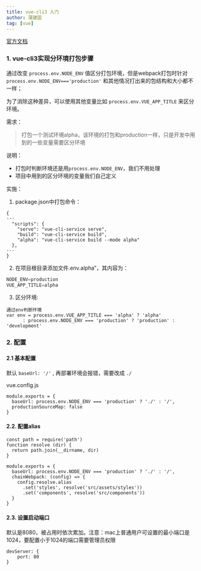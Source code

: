 ```yaml
---
title: vue-cli3 入门
author: 蒲建国
tag: [vue]
---
```


[官方文档](https://cli.vuejs.org/zh/guide/)

### 1. vue-cli3实现分环境打包步骤

通过改变 `process.env.NODE_ENV` 值区分打包环境，但是webpack打包时针对`process.env.NODE_ENV==='production'` 和其他情况打出来的包结构和大小都不一样；

为了消除这种差异，可以使用其他变量比如 `process.env.VUE_APP_TITLE` 来区分环境。


需求：
> 打包一个测试环境alpha，该环境的打包和production一样，只是开发中用到的一些变量需要区分环境

说明：
* 打包时判断环境还是用`process.env.NODE_ENV`，我们不用处理
* 项目中用到的区分环境的变量我们自己定义

实施：
1. package.json中打包命令：
```
{
···
  "scripts": {
    "serve": "vue-cli-service serve",
    "build": "vue-cli-service build",
    "alpha": "vue-cli-service build --mode alpha"
  },
···
}
```
2. 在项目根目录添加文件.env.alpha”，其内容为：
```js
NODE_ENV=production
VUE_APP_TITLE=alpha
```

3. 区分环境:
```
通过env判断环境
var env = process.env.VUE_APP_TITLE === 'alpha' ? 'alpha'
      : process.env.NODE_ENV === 'production' ? 'production' : 'development'
```

### 2. 配置

#### 2.1 基本配置

默认 `baseUrl: '/'` , 再部署环境会报错，需要改成 `./`

vue.config.js
```
module.exports = {
  baseUrl: process.env.NODE_ENV === 'production' ? './' : '/',
  productionSourceMap: false
}
```

#### 2.2. 配置alias
```
const path = require('path')
function resolve (dir) {
  return path.join(__dirname, dir)
}

module.exports = {
  baseUrl: process.env.NODE_ENV === 'production' ? './' : '/',
  chainWebpack: (config) => {
    config.resolve.alias
      .set('styles', resolve('src/assets/styles'))
      .set('components', resolve('src/components'))
  }
}

```

#### 2.3. 设置启动端口
默认是8080，被占用时依次累加。注意：mac上普通用户可设置的最小端口是1024，要配置小于1024的端口需要管理员权限
```
devServer: {
    port: 80
}
```
